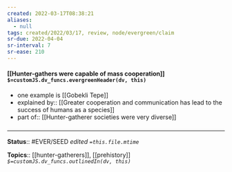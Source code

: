 ```yaml
---
created: 2022-03-17T08:38:21 
aliases:
  - null
tags: created/2022/03/17, review, node/evergreen/claim
sr-due: 2022-04-04
sr-interval: 7
sr-ease: 210
---
```


#### [[Hunter-gathers were capable of mass cooperation]] `$=customJS.dv_funcs.evergreenHeader(dv, this)`

- one example is [[Gobekli Tepe]]
- explained by:: [[Greater cooperation and communication has lead to the success of humans as a species]]
- part of:: [[Hunter-gatherer societies were very diverse]]

### <hr class="footnote"/>

**Status**:: #EVER/SEED 
*edited `=this.file.mtime`*

**Topics**:: [[hunter-gatherers]], [[prehistory]]
*`$=customJS.dv_funcs.outlinedIn(dv, this)`*
